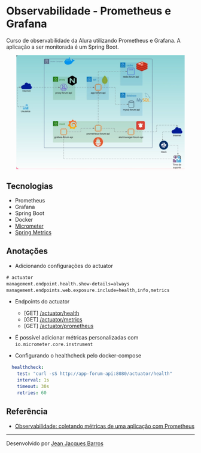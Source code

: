 # Observabilidade - Prometheus e Grafana

Curso de observabilidade da Alura utilizando Prometheus e Grafana. A aplicação a ser monitorada é um Spring Boot.

<div align="center"><img src="./files/arquitetura-curso.png" width="450px"/></div>

## Tecnologias

- Prometheus
- Grafana
- Spring Boot
- Docker
- [Micrometer](https://micrometer.io/docs)
- [Spring Metrics](https://docs.spring.io/spring-metrics/docs/current/public/prometheus)

## Anotações

- Adicionando configurações do actuator

``` xml
# actuator
management.endpoint.health.show-details=always
management.endpoints.web.exposure.include=health,info,metrics
```

- Endpoints do actuator
    - [GET] [/actuator/health](http://localhost:8080/actuator/health)
    - [GET] [/actuator/metrics](http://localhost:8080/actuator/metrics)
    - [GET] [/actuator/prometheus](http://localhost:8080/actuator/prometheus)

- É possível adicionar métricas personalizadas com ``io.micrometer.core.instrument``
- Configurando o healthcheck pelo docker-compose

``` yaml
  healthcheck:
    test: "curl -sS http://app-forum-api:8080/actuator/health"
    interval: 1s
    timeout: 30s
    retries: 60
```

## Referência

- [Observabilidade: coletando métricas de uma aplicação com Prometheus](https://cursos.alura.com.br/course/observabilidade-prometheus)

---
Desenvolvido por [Jean Jacques Barros](https://github.com/jjeanjacques10)